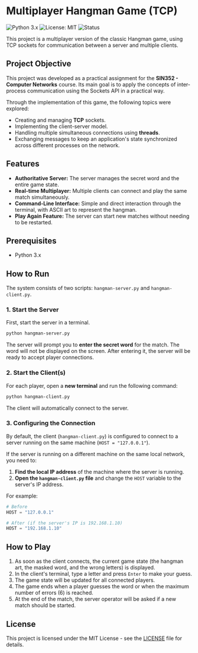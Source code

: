 # Multiplayer Hangman Game (TCP)

![Python 3.x](https://img.shields.io/badge/Python-3.x-blue.svg)
![License: MIT](https://img.shields.io/badge/License-MIT-yellow.svg)
![Status](https://img.shields.io/badge/status-finished-green)

This project is a multiplayer version of the classic Hangman game, using TCP sockets for communication between a server and multiple clients.

## Project Objective

This project was developed as a practical assignment for the **SIN352 - Computer Networks** course. Its main goal is to apply the concepts of inter-process communication using the Sockets API in a practical way.

Through the implementation of this game, the following topics were explored:

-   Creating and managing **TCP** sockets.
-   Implementing the client-server model.
-   Handling multiple simultaneous connections using **threads**.
-   Exchanging messages to keep an application's state synchronized across different processes on the network.

## Features

-   **Authoritative Server:** The server manages the secret word and the entire game state.
-   **Real-time Multiplayer:** Multiple clients can connect and play the same match simultaneously.
-   **Command-Line Interface:** Simple and direct interaction through the terminal, with ASCII art to represent the hangman.
-   **Play Again Feature:** The server can start new matches without needing to be restarted.

## Prerequisites

-   Python 3.x

## How to Run

The system consists of two scripts: `hangman-server.py` and `hangman-client.py`.

### 1. Start the Server

First, start the server in a terminal.

```bash
python hangman-server.py
```

The server will prompt you to **enter the secret word** for the match. The word will not be displayed on the screen. After entering it, the server will be ready to accept player connections.

### 2. Start the Client(s)

For each player, open a **new terminal** and run the following command:

```bash
python hangman-client.py
```

The client will automatically connect to the server.

### 3. Configuring the Connection

By default, the client (`hangman-client.py`) is configured to connect to a server running on the same machine (`HOST = "127.0.0.1"`).

If the server is running on a different machine on the same local network, you need to:

1.  **Find the local IP address** of the machine where the server is running.
2.  **Open the `hangman-client.py` file** and change the `HOST` variable to the server's IP address.

For example:

```python
# Before
HOST = "127.0.0.1"

# After (if the server's IP is 192.168.1.10)
HOST = "192.168.1.10"
```

## How to Play

1.  As soon as the client connects, the current game state (the hangman art, the masked word, and the wrong letters) is displayed.
2.  In the client's terminal, type a letter and press `Enter` to make your guess.
3.  The game state will be updated for all connected players.
4.  The game ends when a player guesses the word or when the maximum number of errors (6) is reached.
5.  At the end of the match, the server operator will be asked if a new match should be started.

## License

This project is licensed under the MIT License - see the [LICENSE](LICENSE) file for details.